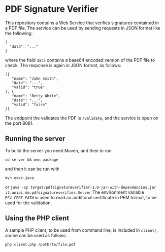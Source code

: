 # PDF Signature Verifier

This repository contains a Web Service that verifies signatures contained
in a PDF file. The service can be used by sending requests in JSON format
like the following:
```
{
  "data": "..."
}
```
where the field ```data``` contains a base64 encoded version of the PDF file
to check. The response is again in JSON format, as follows:
```
[{
   "name": "John Smith",
   "date": "...",
   "valid": "true"
}, {
   "name": "Betty White",
   "date": "...",
   "valid": "false"
}]
```
The endpoint the validates the PDF is ```/validate```, and the service is open
on the port 8081. 

## Running the server

To build the server you need Maven, and then to run 
```
cd server && mvn package
```
and then it can be run with
```
mvn exec:java
```
or ```java -cp target/pdfsignatureverifier-1.0-jar-with-dependencies.jar it.unipi.dm.pdfsignatureverifier.Server```
The environment variable ```PSV_CERT_PATH``` is used to read an additional certificate in PEM format, 
to be used for the validation. 

## Using the PHP client

A sample PHP client, to be used from command line, is included in ```client/```, anche can
be used as follows:
```
php client.php /path/to/file.pdf
```
